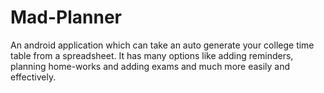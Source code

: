 # Mad-Planner
An android application which can take an auto generate your college time table from a spreadsheet. It has many options like adding reminders, planning home-works and adding exams and much more easily and effectively. 
